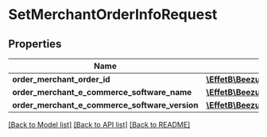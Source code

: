 # SetMerchantOrderInfoRequest

## Properties
Name | Type | Description | Notes
------------ | ------------- | ------------- | -------------
**order_merchant_order_id** | [**\EffetB\BeezupApi\Model\OrderMerchantOrderId**](OrderMerchantOrderId.md) |  | 
**order_merchant_e_commerce_software_name** | [**\EffetB\BeezupApi\Model\OrderMerchantECommerceSoftwareName**](OrderMerchantECommerceSoftwareName.md) |  | 
**order_merchant_e_commerce_software_version** | [**\EffetB\BeezupApi\Model\OrderMerchantECommerceSoftwareVersion**](OrderMerchantECommerceSoftwareVersion.md) |  | 

[[Back to Model list]](../README.md#documentation-for-models) [[Back to API list]](../README.md#documentation-for-api-endpoints) [[Back to README]](../README.md)


